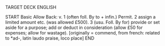 TARGET DECK
ENGLISH

START
Basic
Allow
Back: v. 1 (often foll. By to + infin.) Permit. 2 assign a limited amount etc. (was allowed £500). 3 (usu. Foll. By for) provide or set aside for a purpose; add or deduct in consideration (allow £50 for expenses; allow for wastage). [originally = commend, from french: related to *ad-, latin laudo praise, loco place]
END
